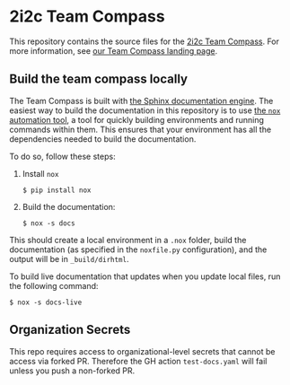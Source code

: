 # 2i2c Team Compass

This repository contains the source files for the [2i2c Team Compass](https://team-compass.2i2c.org).
For more information, see [our Team Compass landing page](https://team-compass.2i2c.org).

## Build the team compass locally

The Team Compass is built with [the Sphinx documentation engine](https://sphinx-doc.org).
The easiest way to build the documentation in this repository is to use [the `nox` automation tool](https://nox.thea.codes/), a tool for quickly building environments and running commands within them.
This ensures that your environment has all the dependencies needed to build the documentation.

To do so, follow these steps:

1. Install `nox`

   ```console
   $ pip install nox
   ```
2. Build the documentation:

   ```console
   $ nox -s docs
   ```

This should create a local environment in a `.nox` folder, build the documentation (as specified in the `noxfile.py` configuration), and the output will be in `_build/dirhtml`.

To build live documentation that updates when you update local files, run the following command:

```console
$ nox -s docs-live
```

## Organization Secrets

This repo requires access to organizational-level secrets that cannot be access via forked PR. Therefore the GH action `test-docs.yaml` will fail unless you push a non-forked PR.
